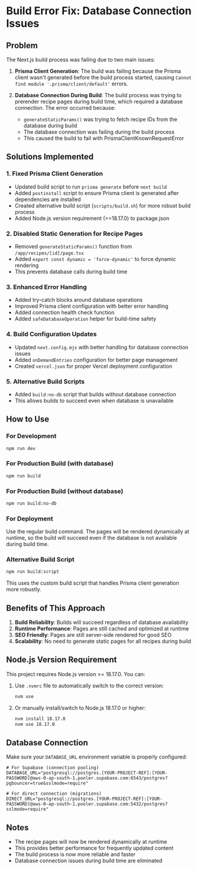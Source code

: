 # Build Error Fix: Database Connection Issues

## Problem
The Next.js build process was failing due to two main issues:

1. **Prisma Client Generation**: The build was failing because the Prisma client wasn't generated before the build process started, causing `Cannot find module '.prisma/client/default'` errors.

2. **Database Connection During Build**: The build process was trying to prerender recipe pages during build time, which required a database connection. The error occurred because:
   - `generateStaticParams()` was trying to fetch recipe IDs from the database during build
   - The database connection was failing during the build process
   - This caused the build to fail with PrismaClientKnownRequestError

## Solutions Implemented

### 1. Fixed Prisma Client Generation
- Updated build script to run `prisma generate` before `next build`
- Added `postinstall` script to ensure Prisma client is generated after dependencies are installed
- Created alternative build script (`scripts/build.sh`) for more robust build process
- Added Node.js version requirement (>=18.17.0) to package.json

### 2. Disabled Static Generation for Recipe Pages
- Removed `generateStaticParams()` function from `/app/recipes/[id]/page.tsx`
- Added `export const dynamic = 'force-dynamic'` to force dynamic rendering
- This prevents database calls during build time

### 3. Enhanced Error Handling
- Added try-catch blocks around database operations
- Improved Prisma client configuration with better error handling
- Added connection health check function
- Added `safeDatabaseOperation` helper for build-time safety

### 4. Build Configuration Updates
- Updated `next.config.mjs` with better handling for database connection issues
- Added `onDemandEntries` configuration for better page management
- Created `vercel.json` for proper Vercel deployment configuration

### 5. Alternative Build Scripts
- Added `build:no-db` script that builds without database connection
- This allows builds to succeed even when database is unavailable

## How to Use

### For Development
```bash
npm run dev
```

### For Production Build (with database)
```bash
npm run build
```

### For Production Build (without database)
```bash
npm run build:no-db
```

### For Deployment
Use the regular build command. The pages will be rendered dynamically at runtime, so the build will succeed even if the database is not available during build time.

### Alternative Build Script
```bash
npm run build:script
```
This uses the custom build script that handles Prisma client generation more robustly.

## Benefits of This Approach

1. **Build Reliability**: Builds will succeed regardless of database availability
2. **Runtime Performance**: Pages are still cached and optimized at runtime
3. **SEO Friendly**: Pages are still server-side rendered for good SEO
4. **Scalability**: No need to generate static pages for all recipes during build

## Node.js Version Requirement

This project requires Node.js version >= 18.17.0. You can:

1. Use `.nvmrc` file to automatically switch to the correct version:
   ```bash
   nvm use
   ```

2. Or manually install/switch to Node.js 18.17.0 or higher:
   ```bash
   nvm install 18.17.0
   nvm use 18.17.0
   ```

## Database Connection

Make sure your `DATABASE_URL` environment variable is properly configured:

```env
# For Supabase (connection pooling)
DATABASE_URL="postgresql://postgres.[YOUR-PROJECT-REF]:[YOUR-PASSWORD]@aws-0-ap-south-1.pooler.supabase.com:6543/postgres?pgbouncer=true&sslmode=require"

# For direct connection (migrations)
DIRECT_URL="postgresql://postgres.[YOUR-PROJECT-REF]:[YOUR-PASSWORD]@aws-0-ap-south-1.pooler.supabase.com:5432/postgres?sslmode=require"
```

## Notes

- The recipe pages will now be rendered dynamically at runtime
- This provides better performance for frequently updated content
- The build process is now more reliable and faster
- Database connection issues during build time are eliminated 